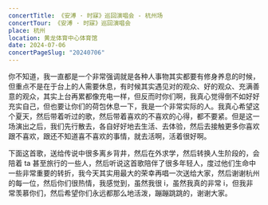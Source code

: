 ```yaml
---
concertTitle: 《安溥 · 时寐》巡回演唱会 - 杭州场
concertTour: 《安溥 · 时寐》巡回演唱会
place: 杭州
location: 黄龙体育中心体育馆
date: 2024-07-06
concertPageSlug: "20240706"
---
```

你不知道，我一直都是一个非常强调就是各种人事物其实都要有修身养息的时候，但重点不是在于台上的人需要休息，有时候其实遇见对的观众、好的观众、充满善意的观众，其实上台再累都像充电一样，但反而时你们啊，我真心觉得倒不如好好充实自己，但也要让你们的荷包休息一下，我是一个非常实际的人。我真心希望这个夏天，然后带着听过的歌，然后带着喜欢的不喜欢的心得，都不要紧。但是这一场演出之后，我们先行散去，各自好好地去生活、去体验，然后去接触更多你喜欢跟不喜欢，跟还不知道喜不喜欢的事情，就去活啊，活着很好啊。

下面这首歌，送给传说中很多离乡背井，然后在外求学，然后转换人生阶段的，会陪着 ta 甚至旅行的一些人，然后听说这首歌陪伴了很多年轻人，度过他们生命中一些非常重要的转折，我今天其实用最大的荣幸再唱一次送给大家，然后谢谢杭州的每一位，然后你们很热情，我感觉到，虽然我很 i，虽然我真的非常 i，但我非常羡慕你们，然后希望你们永远都那么地活泼，蹦蹦跳跳的，谢谢大家。